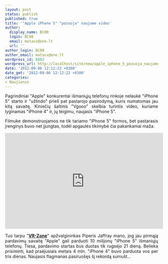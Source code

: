 ```yaml
---
layout: post
status: publish
published: true
title: '"Apple iPhone 5" "pozuoja" naujame video'
author:
  display_name: BC00
  login: BC00
  email: matasx@one.lt
  url: ''
author_login: BC00
author_email: matasx@one.lt
wordpress_id: 6882
wordpress_url: http://localhost/site/new/apple_iphone_5_pozuoja_naujame_video/
date: '2012-09-06 12:12:22 +0300'
date_gmt: '2012-09-06 12:12:22 +0300'
categories:
- Naujienos
---
```

<p style="text-align: justify;">
	Pagrindiniai &quot;Apple&quot; konkurentai i&scaron;maniųjų telefonų rinkoje nelaukė &quot;iPhone 5&quot; starto ir &quot;užlindo&quot; prie&scaron; pat pastarojo pasirodymą, kuris numatomas jau kitą savaitę. Kiniečių &scaron;altinis &quot;Vgooo&quot; skelbia turintis video, kuriame lyginamas &quot;iPhone 4&quot; ir, jų teigimu, naujasis &quot;iPhone 5&quot;.</p>
<p style="text-align: justify;">
	Filmuke demonstruojamos ne tik tariamo &quot;iPhone 5&quot; formos, bet pastarasis įrenginys buvo net įjungtas, todėl apgaulės tikimybė čia pakankamai maža.</p>
<p style="text-align: justify;">
	<iframe allowfullscreen="" frameborder="0" height="315" src="http://www.youtube.com/embed/kaVzt-_zajE" width="520"></iframe></p>
<p style="text-align: justify;">
	Tuo tarpu &quot;<a href="http://vr-zone.com/articles/analyst-says-apple-can-sell-as-many-as-10-million-iphone-5-in-the-first-week/17132.html"><strong>VR-Zone</strong></a>&quot; apžvalgininkas Piperis Jaffray mano, jog jau pirmąją pardavimų savaitę &quot;Apple&quot; gali parduoti 10 milijonų &quot;iPhone 5&quot; i&scaron;maniųjų telefonų. Tiesa, pardavimo startas bus duotas tik rugsėjo 21 dieną. Belieka prisiminti, kad praėjusiais metais 4 mln. &quot;iPhone 4&quot; buvo parduota vos per tris dienas. Naujasis flagmanas pasiruo&scaron;ęs &scaron;į rekordą sumu&scaron;t...</p>

